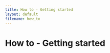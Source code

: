 ```yaml
---
title: How to - Getting started
layout: default
filename: how_to
--- 
```

# How to - Getting started

